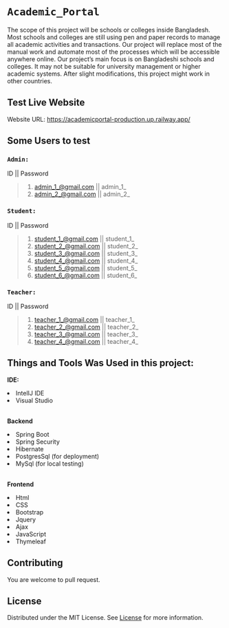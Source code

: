 #  `Academic_Portal` <br>

The scope of this project will be schools or colleges inside Bangladesh. Most schools and colleges are still using pen and paper records to manage all academic activities and transactions. Our project will replace
most of the manual work and automate most of the processes which will be accessible anywhere online. Our project’s main focus is on Bangladeshi schools and colleges. It may not be suitable for university
management or higher academic systems. After slight modifications, this project might work in other countries.


## Test Live Website
Website URL: https://academicportal-production.up.railway.app/

##  Some Users to test
### `Admin:`
ID || Password
>1. admin_1_@gmail.com || admin_1_
>2. admin_2_@gmail.com || admin_2_

### `Student:`
ID || Password
>1. student_1_@gmail.com || student_1_
>2. student_2_@gmail.com || student_2_
>3. student_3_@gmail.com || student_3_
>4. student_4_@gmail.com || student_4_
>5. student_5_@gmail.com || student_5_
>6. student_6_@gmail.com || student_6_

### `Teacher:`
ID || Password
>1. teacher_1_@gmail.com || teacher_1_
>2. teacher_2_@gmail.com || teacher_2_
>3. teacher_3_@gmail.com || teacher_3_
>4. teacher_4_@gmail.com || teacher_4_


## Things and Tools Was Used in this project:
<b>IDE: </b>
<li> IntelIJ IDE </li>
<li> Visual Studio </li>
<br>

<b> Backend </b>
<li> Spring Boot </li>
<li> Spring Security </li>
<li> Hibernate </li>
<li> PostgresSql (for deployment) </li>
<li> MySql (for local testing) </li>
<br>

<b> Frontend </b>
<li> Html </li>
<li> CSS </li>
<li> Bootstrap </li>
<li> Jquery </li>
<li> Ajax </li>
<li> JavaScript </li>
<li> Thymeleaf </li>



## Contributing
You are welcome to pull request. 

## License
Distributed under the MIT License. See [License](LICENSE) for more information.
